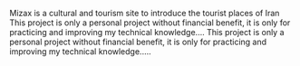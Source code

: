 Mizax is a cultural and tourism site to introduce the tourist places of Iran
This project is only a personal project without financial benefit, it is only for practicing and improving my technical knowledge....
This project is only a personal project without financial benefit, it is only for practicing and improving my technical knowledge.....
